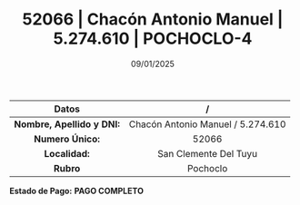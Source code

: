 ﻿---
title: 52066 | Chacón Antonio Manuel | 5.274.610 | POCHOCLO-4
date: 09/01/2025
draft: false
tags: ['san-clemente-del-tuyu', 'titular', 'pochoclo']
---

|          **Datos**          |  /  |
|:---------------------------:|:---:|
| **Nombre, Apellido y DNI:** | Chacón Antonio Manuel / 5.274.610 |
|      **Numero Único:**      | 52066 |
|        **Localidad:**       | San Clemente Del Tuyu |
|          **Rubro**          | Pochoclo |

**Estado de Pago:** **PAGO COMPLETO**
